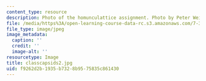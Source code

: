 ```yaml
---
content_type: resource
description: Photo of the homunculattice assignment. Photo by Peter Weigele.
file: /media/https%3A/open-learning-course-data-rc.s3.amazonaws.com/7-340-nano-life-an-introduction-to-virus-structure-and-assembly-fall-2005/f9262d2b1935b7328b9575835c861430_classcapsids2.jpg
file_type: image/jpeg
image_metadata:
  caption: ''
  credit: ''
  image-alt: ''
resourcetype: Image
title: classcapsids2.jpg
uid: f9262d2b-1935-b732-8b95-75835c861430
---
```

